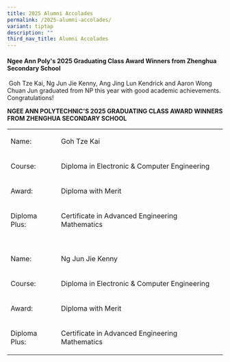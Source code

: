 ```yaml
---
title: 2025 Alumni Accolades
permalink: /2025-alumni-accolades/
variant: tiptap
description: ""
third_nav_title: Alumni Accolades
---
```

<h4><strong>Ngee Ann Poly's 2025 Graduating Class Award Winners from Zhenghua Secondary School</strong></h4>
<p>&nbsp;Goh Tze Kai, Ng Jun Jie Kenny, Ang Jing Lun Kendrick and Aaron Wong
Chuan Jun graduated from NP this year with good academic achievements.
Congratulations!</p>
<p><strong>NGEE ANN POLYTECHNIC'S 2025 GRADUATING CLASS AWARD WINNERS FROM ZHENGHUA SECONDARY SCHOOL</strong>
</p>
<p></p>
<table style="minWidth: 50px">
<colgroup>
<col>
<col>
</colgroup>
<tbody>
<tr>
<td rowspan="1" colspan="1">
<p>Name:</p>
</td>
<td rowspan="1" colspan="1">
<p>Goh Tze Kai</p>
</td>
</tr>
<tr>
<td rowspan="1" colspan="1">
<p>Course:</p>
</td>
<td rowspan="1" colspan="1">
<p>Diploma in Electronic &amp; Computer Engineering</p>
</td>
</tr>
<tr>
<td rowspan="1" colspan="1">
<p>Award:</p>
</td>
<td rowspan="1" colspan="1">
<p>Diploma with Merit</p>
</td>
</tr>
<tr>
<td rowspan="1" colspan="1">
<p>Diploma Plus:</p>
</td>
<td rowspan="1" colspan="1">
<p>Certificate in Advanced Engineering Mathematics</p>
</td>
</tr>
<tr>
<td rowspan="1" colspan="1">
<p></p>
</td>
<td rowspan="1" colspan="1">
<p></p>
</td>
</tr>
<tr>
<td rowspan="1" colspan="1">
<p>Name:</p>
</td>
<td rowspan="1" colspan="1">
<p>Ng Jun Jie Kenny</p>
</td>
</tr>
<tr>
<td rowspan="1" colspan="1">
<p>Course:</p>
</td>
<td rowspan="1" colspan="1">
<p>Diploma in Electronic &amp; Computer Engineering</p>
</td>
</tr>
<tr>
<td rowspan="1" colspan="1">
<p>Award:</p>
</td>
<td rowspan="1" colspan="1">
<p>Diploma with Merit</p>
</td>
</tr>
<tr>
<td rowspan="1" colspan="1">
<p>Diploma Plus:</p>
</td>
<td rowspan="1" colspan="1">
<p>Certificate in Advanced Engineering Mathematics</p>
</td>
</tr>
</tbody>
</table>
<p>&nbsp;</p>
<p></p>
<p>&nbsp;</p>